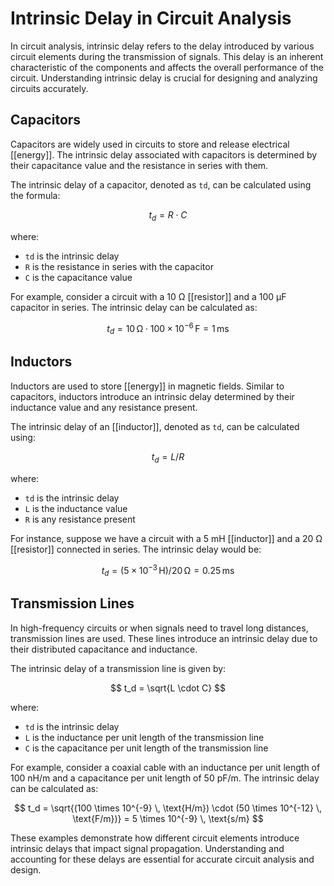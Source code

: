 

# Intrinsic Delay in Circuit Analysis

In circuit analysis, intrinsic delay refers to the delay introduced by various circuit elements during the transmission of signals. This delay is an inherent characteristic of the components and affects the overall performance of the circuit. Understanding intrinsic delay is crucial for designing and analyzing circuits accurately.

## Capacitors

Capacitors are widely used in circuits to store and release electrical [[energy]]. The intrinsic delay associated with capacitors is determined by their capacitance value and the resistance in series with them.

The intrinsic delay of a capacitor, denoted as `td`, can be calculated using the formula:

$$
t_d = R \cdot C
$$

where:
- `td` is the intrinsic delay
- `R` is the resistance in series with the capacitor
- `C` is the capacitance value

For example, consider a circuit with a 10 Ω [[resistor]] and a 100 μF capacitor in series. The intrinsic delay can be calculated as:

$$
t_d = 10 \, \text{Ω} \cdot 100 \times 10^{-6} \, \text{F} = 1 \, \text{ms}
$$

## Inductors

Inductors are used to store [[energy]] in magnetic fields. Similar to capacitors, inductors introduce an intrinsic delay determined by their inductance value and any resistance present.

The intrinsic delay of an [[inductor]], denoted as `td`, can be calculated using:

$$
t_d = L / R
$$

where:
- `td` is the intrinsic delay
- `L` is the inductance value
- `R` is any resistance present

For instance, suppose we have a circuit with a 5 mH [[inductor]] and a 20 Ω [[resistor]] connected in series. The intrinsic delay would be:

$$
t_d = (5 \times 10^{-3} \, \text{H}) / 20 \, \text{Ω} = 0.25 \, \text{ms}
$$

## Transmission Lines

In high-frequency circuits or when signals need to travel long distances, transmission lines are used. These lines introduce an intrinsic delay due to their distributed capacitance and inductance.

The intrinsic delay of a transmission line is given by:

$$
t_d = \sqrt{L \cdot C}
$$

where:
- `td` is the intrinsic delay
- `L` is the inductance per unit length of the transmission line
- `C` is the capacitance per unit length of the transmission line

For example, consider a coaxial cable with an inductance per unit length of 100 nH/m and a capacitance per unit length of 50 pF/m. The intrinsic delay can be calculated as:

$$
t_d = \sqrt{(100 \times 10^{-9} \, \text{H/m}) \cdot (50 \times 10^{-12} \, \text{F/m})} = 5 \times 10^{-9} \, \text{s/m}
$$

These examples demonstrate how different circuit elements introduce intrinsic delays that impact signal propagation. Understanding and accounting for these delays are essential for accurate circuit analysis and design.